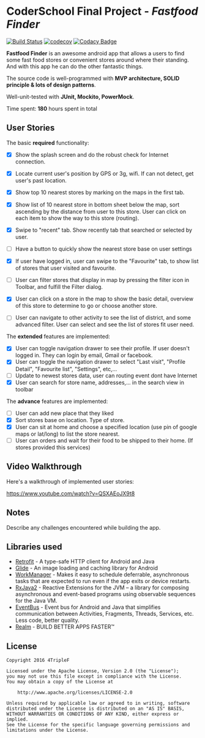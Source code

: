 # CoderSchool Final Project - *Fastfood Finder*

[![Build Status](https://travis-ci.org/HCMUSAssignmentWarehouse/FastFoodFinder.svg?branch=develop)](https://travis-ci.org/HCMUSAssignmentWarehouse/FastFoodFinder) 
[![codecov](https://codecov.io/gh/HCMUSAssignmentWarehouse/FastFoodFinder/branch/develop/graph/badge.svg)](https://codecov.io/gh/HCMUSAssignmentWarehouse/FastFoodFinder)
[![Codacy Badge](https://api.codacy.com/project/badge/Grade/5ae8369fb08c4d009d6fd95ce752b23c)](https://www.codacy.com/app/nhoxbypass/FastFoodFinder?utm_source=github.com&amp;utm_medium=referral&amp;utm_content=HCMUS-AssignmentWarehouse/FastFoodFinder&amp;utm_campaign=Badge_Grade)

**Fastfood Finder** is an awesome android app that allows a users to find some fast food stores or convenient stores around where their standing. And with this app he can do the other fantastic things.

The source code is well-programmed with **MVP architecture, SOLID principle & lots of design patterns**.

Well-unit-tested with **JUnit, Mockito, PowerMock**.

Time spent: **180** hours spent in total

## User Stories

The basic **required** functionality:

* [x] Show the splash screen and do the robust check for Internet connection.
* [x] Locate current user's position by GPS or 3g, wifi. If can not detect, get user's past location.
* [x] Show top 10 nearest stores by marking on the maps in the first tab. 
* [x] Show list of 10 nearest store in bottom sheet below the map, sort ascending by the distance from user to this store. User can click on each item to show the way to this store (routing). 
* [x] Swipe to "recent" tab. Show recently tab that searched or selected by user.
* [ ] Have a button to quickly show the nearest store base on user settings
* [x] If user have logged in, user can swipe to the "Favourite" tab, to show list of stores that user visited and favourite.
* [ ] User can filter stores that display in map by pressing the filter icon in Toolbar, and fulfill the Filter dialog.
* [x] User can click on a store in the map to show the basic detail, overview of this store to determine to go or choose another store.
* [ ] User can navigate to other activity to see the list of district, and some advanced filter. User can select and see the list of stores fit user need.


The **extended** features are implemented:

* [x] User can toggle navigation drawer to see their profile. If user doesn't logged in. They can login by email, Gmail or facebook.
* [x] User can toggle the navigation drawer to select "Last visit", "Profile Detail", "Favourite list", "Settings", etc,...
* [ ] Update to newest stores data, user can routing event dont have Internet
* [x] User can search for store name, addresses,... in the search view in toolbar

The **advance** features are implemented:

* [ ] User can add new place that they liked
* [x] Sort stores base on location. Type of store.
* [x] User can sit at home and choose a specified location (use pin of google maps or lat/long) to list the store nearest.
* [ ] User can orders and wait for their food to be shipped to their home. (If stores provided this services)

## Video Walkthrough

Here's a walkthrough of implemented user stories:

https://www.youtube.com/watch?v=QSXAEoJX9t8

## Notes

Describe any challenges encountered while building the app.

## Libraries used

- [Retrofit](https://square.github.io/retrofit/) - A type-safe HTTP client for Android and Java
- [Glide](https://github.com/bumptech/glide) - An image loading and caching library for Android
- [WorkManager](https://developer.android.com/topic/libraries/architecture/workmanager) - Makes it easy to schedule deferrable, asynchronous tasks that are expected to run even if the app exits or device restarts.
- [RxJava2](https://github.com/ReactiveX/RxJava) - Reactive Extensions for the JVM – a library for composing asynchronous and event-based programs using observable sequences for the Java VM.
- [EventBus](https://github.com/greenrobot/EventBus) - Event bus for Android and Java that simplifies communication between Activities, Fragments, Threads, Services, etc. Less code, better quality.
- [Realm](https://realm.io/products/realm-database/) - BUILD BETTER APPS FASTER™

## License

    Copyright 2016 4TripleF

    Licensed under the Apache License, Version 2.0 (the "License");
    you may not use this file except in compliance with the License.
    You may obtain a copy of the License at

        http://www.apache.org/licenses/LICENSE-2.0

    Unless required by applicable law or agreed to in writing, software
    distributed under the License is distributed on an "AS IS" BASIS,
    WITHOUT WARRANTIES OR CONDITIONS OF ANY KIND, either express or implied.
    See the License for the specific language governing permissions and
    limitations under the License.

